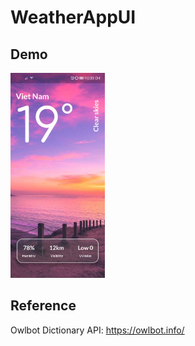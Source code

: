 # WeatherAppUI
## Demo  
<img src="https://github.com/ElectricGoal/WeatherAppUI/blob/main/img/img.jpg" width=30% height=30%>

## Reference

Owlbot Dictionary API: https://owlbot.info/
